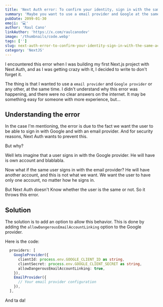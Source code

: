 ```yaml
---
title: 'Next Auth error: To confirm your identity, sign in with the same account you used originally.'
summary: 'Maybe you want to use a email provider and Google at the same time.'
pubDate: 2099-01-30
emoji: '💻'
author: 'Raul Cano'
linkAuthor: 'https://x.com/raulcanodev'
image: '/thumbnails/code.webp'
tags: ['']
slug: next-auth-error-to-confirm-your-identity-sign-in-with-the-same-account-you-used-originally
category: 'NextJS'
---
```


I encountered this error when I was building my first Next.js project with Next Auth, and as I was getting crazy with it, I decided to write to don't forget it.

The thing is that I wanted to use a `email provider` and `Google provider` or any other, at the same time. I didn't understand why this error was happening, and there were no clear answers on the internet. It may be something easy for someone with more experience, but...

## Understanding the error

In the case I'm mentioning, the error is due to the fact we want the user to be able to sign in with Google and with an email provider. And for security reasons, Next Auth wants to prevent this.

But why?

Well lets imagine that a user signs in with the Google provider. He will have is own account and blablabla.

Now what if the same user signs in with the email provider? He will have another account, and this is not what we want. We want the user to have only one account, no matter how he signs in.

But Next Auth doesn't Know whether the user is the same or not. So it throws this error.

## Solution

The solution is to add an option to allow this behavior. This is done by adding the `allowDangerousEmailAccountLinking` option to the Google provider.

Here is the code:

```typescript
  providers: [
    GoogleProvider({
      clientId: process.env.GOOGLE_CLIENT_ID as string,
      clientSecret: process.env.GOOGLE_CLIENT_SECRET as string,
      allowDangerousEmailAccountLinking: true,
    }),
    EmailProvider({
      // Your email provider configuration
    }),
  ],
```
And ta da!


